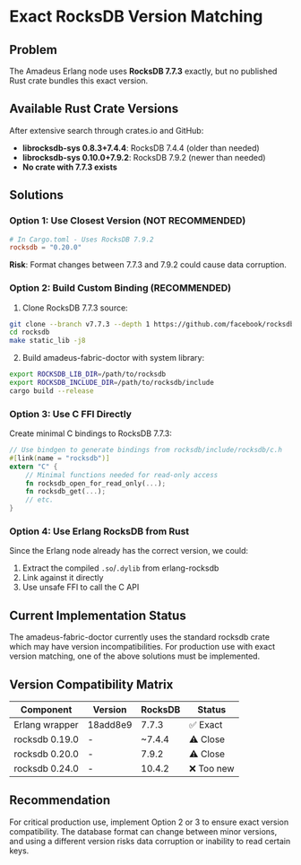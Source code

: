 # Exact RocksDB Version Matching

## Problem
The Amadeus Erlang node uses **RocksDB 7.7.3** exactly, but no published Rust crate bundles this exact version.

## Available Rust Crate Versions
After extensive search through crates.io and GitHub:
- **librocksdb-sys 0.8.3+7.4.4**: RocksDB 7.4.4 (older than needed)
- **librocksdb-sys 0.10.0+7.9.2**: RocksDB 7.9.2 (newer than needed)
- **No crate with 7.7.3 exists**

## Solutions

### Option 1: Use Closest Version (NOT RECOMMENDED)
```toml
# In Cargo.toml - Uses RocksDB 7.9.2
rocksdb = "0.20.0"  
```
**Risk**: Format changes between 7.7.3 and 7.9.2 could cause data corruption.

### Option 2: Build Custom Binding (RECOMMENDED)
1. Clone RocksDB 7.7.3 source:
```bash
git clone --branch v7.7.3 --depth 1 https://github.com/facebook/rocksdb.git
cd rocksdb
make static_lib -j8
```

2. Build amadeus-fabric-doctor with system library:
```bash
export ROCKSDB_LIB_DIR=/path/to/rocksdb
export ROCKSDB_INCLUDE_DIR=/path/to/rocksdb/include
cargo build --release
```

### Option 3: Use C FFI Directly
Create minimal C bindings to RocksDB 7.7.3:
```rust
// Use bindgen to generate bindings from rocksdb/include/rocksdb/c.h
#[link(name = "rocksdb")]
extern "C" {
    // Minimal functions needed for read-only access
    fn rocksdb_open_for_read_only(...);
    fn rocksdb_get(...);
    // etc.
}
```

### Option 4: Use Erlang RocksDB from Rust
Since the Erlang node already has the correct version, we could:
1. Extract the compiled `.so`/`.dylib` from erlang-rocksdb
2. Link against it directly
3. Use unsafe FFI to call the C API

## Current Implementation Status
The amadeus-fabric-doctor currently uses the standard rocksdb crate which may have version incompatibilities. For production use with exact version matching, one of the above solutions must be implemented.

## Version Compatibility Matrix
| Component | Version | RocksDB | Status |
|-----------|---------|---------|---------|
| Erlang wrapper | 18add8e9 | 7.7.3 | ✅ Exact |
| rocksdb 0.19.0 | - | ~7.4.4 | ⚠️ Close |
| rocksdb 0.20.0 | - | 7.9.2 | ⚠️ Close |
| rocksdb 0.24.0 | - | 10.4.2 | ❌ Too new |

## Recommendation
For critical production use, implement Option 2 or 3 to ensure exact version compatibility. The database format can change between minor versions, and using a different version risks data corruption or inability to read certain keys.